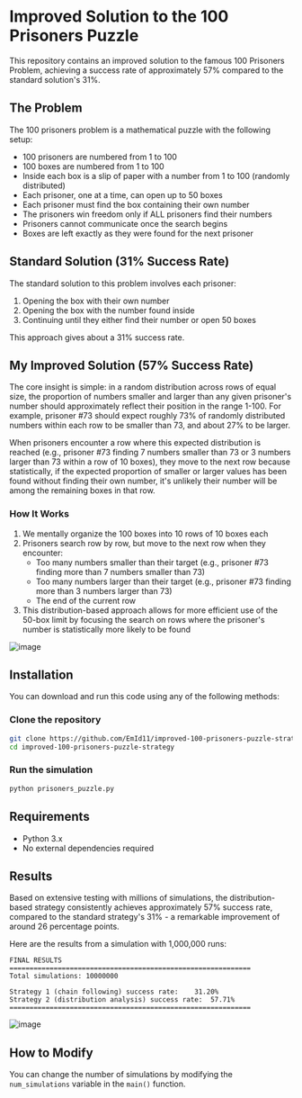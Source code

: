 # Improved Solution to the 100 Prisoners Puzzle

This repository contains an improved solution to the famous 100 Prisoners Problem, achieving a success rate of approximately 57% compared to the standard solution's 31%.

## The Problem

The 100 prisoners problem is a mathematical puzzle with the following setup:

- 100 prisoners are numbered from 1 to 100
- 100 boxes are numbered from 1 to 100
- Inside each box is a slip of paper with a number from 1 to 100 (randomly distributed)
- Each prisoner, one at a time, can open up to 50 boxes
- Each prisoner must find the box containing their own number
- The prisoners win freedom only if ALL prisoners find their numbers
- Prisoners cannot communicate once the search begins
- Boxes are left exactly as they were found for the next prisoner

## Standard Solution (31% Success Rate)

The standard solution to this problem involves each prisoner:
1. Opening the box with their own number
2. Opening the box with the number found inside
3. Continuing until they either find their number or open 50 boxes

This approach gives about a 31% success rate.

## My Improved Solution (57% Success Rate)

The core insight is simple: in a random distribution across rows of equal size, the proportion of numbers smaller and larger than any given prisoner's number should approximately reflect their position in the range 1-100. For example, prisoner #73 should expect roughly 73% of randomly distributed numbers within each row to be smaller than 73, and about 27% to be larger.

When prisoners encounter a row where this expected distribution is reached (e.g., prisoner #73 finding 7 numbers smaller than 73 or 3 numbers larger than 73 within a row of 10 boxes), they move to the next row because statistically, if the expected proportion of smaller or larger values has been found without finding their own number, it's unlikely their number will be among the remaining boxes in that row.

### How It Works

1. We mentally organize the 100 boxes into 10 rows of 10 boxes each
2. Prisoners search row by row, but move to the next row when they encounter:
   - Too many numbers smaller than their target (e.g., prisoner #73 finding more than 7 numbers smaller than 73)
   - Too many numbers larger than their target (e.g., prisoner #73 finding more than 3 numbers larger than 73)
   - The end of the current row
3. This distribution-based approach allows for more efficient use of the 50-box limit by focusing the search on rows where the prisoner's number is statistically more likely to be found

![image](https://github.com/user-attachments/assets/956e81a2-99dc-4136-a93d-50ec59d4187a)

## Installation

You can download and run this code using any of the following methods:

### Clone the repository

```bash
git clone https://github.com/EmId11/improved-100-prisoners-puzzle-strategy.git
cd improved-100-prisoners-puzzle-strategy
```

### Run the simulation

```python
python prisoners_puzzle.py
```

## Requirements

- Python 3.x
- No external dependencies required

## Results

Based on extensive testing with millions of simulations, the distribution-based strategy consistently achieves approximately 57% success rate, compared to the standard strategy's 31% - a remarkable improvement of around 26 percentage points.

Here are the results from a simulation with 1,000,000 runs:

```
FINAL RESULTS
============================================================
Total simulations: 10000000

Strategy 1 (chain following) success rate:    31.20%
Strategy 2 (distribution analysis) success rate:  57.71%
============================================================
```

![image](https://github.com/user-attachments/assets/14bbf8e8-4e39-4b21-b825-dff875760fa9)


## How to Modify

You can change the number of simulations by modifying the `num_simulations` variable in the `main()` function.
